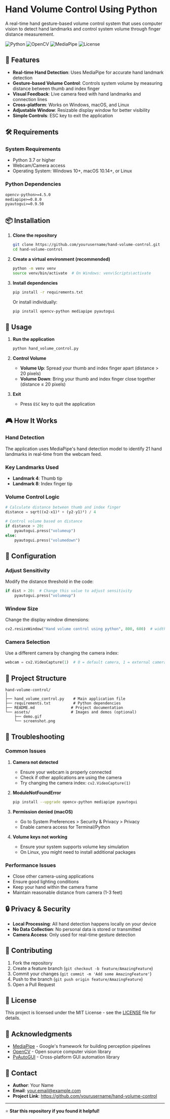 # Hand Volume Control Using Python

A real-time hand gesture-based volume control system that uses computer vision to detect hand landmarks and control system volume through finger distance measurement.

![Python](https://img.shields.io/badge/Python-3.7+-blue.svg)
![OpenCV](https://img.shields.io/badge/OpenCV-4.x-green.svg)
![MediaPipe](https://img.shields.io/badge/MediaPipe-latest-orange.svg)
![License](https://img.shields.io/badge/License-MIT-yellow.svg)

## 🎯 Features

- **Real-time Hand Detection**: Uses MediaPipe for accurate hand landmark detection
- **Gesture-based Volume Control**: Controls system volume by measuring distance between thumb and index finger
- **Visual Feedback**: Live camera feed with hand landmarks and connection lines
- **Cross-platform**: Works on Windows, macOS, and Linux
- **Adjustable Window**: Resizable display window for better visibility
- **Simple Controls**: ESC key to exit the application

## 🛠️ Requirements

### System Requirements
- Python 3.7 or higher
- Webcam/Camera access
- Operating System: Windows 10+, macOS 10.14+, or Linux

### Python Dependencies
```txt
opencv-python>=4.5.0
mediapipe>=0.8.0
pyautogui>=0.9.50
```

## 📦 Installation

1. **Clone the repository**
   ```bash
   git clone https://github.com/yourusername/hand-volume-control.git
   cd hand-volume-control
   ```

2. **Create a virtual environment (recommended)**
   ```bash
   python -m venv venv
   source venv/bin/activate  # On Windows: venv\Scripts\activate
   ```

3. **Install dependencies**
   ```bash
   pip install -r requirements.txt
   ```

   Or install individually:
   ```bash
   pip install opencv-python mediapipe pyautogui
   ```

## 🚀 Usage

1. **Run the application**
   ```bash
   python hand_volume_control.py
   ```

2. **Control Volume**
   - **Volume Up**: Spread your thumb and index finger apart (distance > 20 pixels)
   - **Volume Down**: Bring your thumb and index finger close together (distance ≤ 20 pixels)

3. **Exit**
   - Press `ESC` key to quit the application

## 🎮 How It Works

### Hand Detection
The application uses MediaPipe's hand detection model to identify 21 hand landmarks in real-time from the webcam feed.

### Key Landmarks Used
- **Landmark 4**: Thumb tip
- **Landmark 8**: Index finger tip

### Volume Control Logic
```python
# Calculate distance between thumb and index finger
distance = sqrt((x2-x1)² + (y2-y1)²) / 4

# Control volume based on distance
if distance > 20:
    pyautogui.press("volumeup")
else:
    pyautogui.press("volumedown")
```

## 🔧 Configuration

### Adjust Sensitivity
Modify the distance threshold in the code:
```python
if dist > 20:  # Change this value to adjust sensitivity
    pyautogui.press("volumeup")
```

### Window Size
Change the display window dimensions:
```python
cv2.resizeWindow("Hand volume control using python", 800, 600)  # width, height
```

### Camera Selection
Use a different camera by changing the camera index:
```python
webcam = cv2.VideoCapture(1)  # 0 = default camera, 1 = external camera
```

## 📁 Project Structure

```
hand-volume-control/
│
├── hand_volume_control.py    # Main application file
├── requirements.txt          # Python dependencies
├── README.md                # Project documentation
└── assets/                  # Images and demos (optional)
    ├── demo.gif
    └── screenshot.png
```

## 🐛 Troubleshooting

### Common Issues

1. **Camera not detected**
   - Ensure your webcam is properly connected
   - Check if other applications are using the camera
   - Try changing the camera index: `cv2.VideoCapture(1)`

2. **ModuleNotFoundError**
   ```bash
   pip install --upgrade opencv-python mediapipe pyautogui
   ```

3. **Permission denied (macOS)**
   - Go to System Preferences > Security & Privacy > Privacy
   - Enable camera access for Terminal/Python

4. **Volume keys not working**
   - Ensure your system supports volume key simulation
   - On Linux, you might need to install additional packages

### Performance Issues
- Close other camera-using applications
- Ensure good lighting conditions
- Keep your hand within the camera frame
- Maintain reasonable distance from camera (1-3 feet)

## 🔒 Privacy & Security

- **Local Processing**: All hand detection happens locally on your device
- **No Data Collection**: No personal data is stored or transmitted
- **Camera Access**: Only used for real-time gesture detection

## 🤝 Contributing

1. Fork the repository
2. Create a feature branch (`git checkout -b feature/AmazingFeature`)
3. Commit your changes (`git commit -m 'Add some AmazingFeature'`)
4. Push to the branch (`git push origin feature/AmazingFeature`)
5. Open a Pull Request

## 📝 License

This project is licensed under the MIT License - see the [LICENSE](LICENSE) file for details.

## 🙏 Acknowledgments

- [MediaPipe](https://mediapipe.dev/) - Google's framework for building perception pipelines
- [OpenCV](https://opencv.org/) - Open source computer vision library
- [PyAutoGUI](https://pyautogui.readthedocs.io/) - Cross-platform GUI automation library

## 📧 Contact

- **Author**: Your Name
- **Email**: your.email@example.com
- **Project Link**: https://github.com/yourusername/hand-volume-control

---

⭐ **Star this repository if you found it helpful!**
